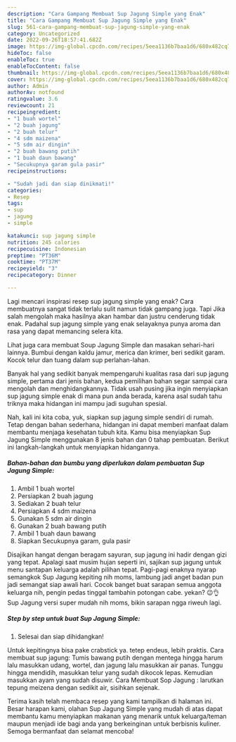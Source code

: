 ```yaml
---
description: "Cara Gampang Membuat Sup Jagung Simple yang Enak"
title: "Cara Gampang Membuat Sup Jagung Simple yang Enak"
slug: 561-cara-gampang-membuat-sup-jagung-simple-yang-enak
category: Uncategorized
date: 2022-09-26T18:57:41.682Z
image: https://img-global.cpcdn.com/recipes/5eea1136b7baa1d6/680x482cq70/sup-jagung-simple-foto-resep-utama.jpg
hideToc: false
enableToc: true
enableTocContent: false
thumbnail: https://img-global.cpcdn.com/recipes/5eea1136b7baa1d6/680x482cq70/sup-jagung-simple-foto-resep-utama.jpg
cover: https://img-global.cpcdn.com/recipes/5eea1136b7baa1d6/680x482cq70/sup-jagung-simple-foto-resep-utama.jpg
author: Admin
authorAv: notfound
ratingvalue: 3.6
reviewcount: 21
recipeingredient:
- "1 buah wortel"
- "2 buah jagung"
- "2 buah telur"
- "4 sdm maizena"
- "5 sdm air dingin"
- "2 buah bawang putih"
- "1 buah daun bawang"
- "Secukupnya garam gula pasir"
recipeinstructions:

- "Sudah jadi dan siap dinikmati!"
categories:
- Resep
tags:
- sup
- jagung
- simple

katakunci: sup jagung simple 
nutrition: 245 calories
recipecuisine: Indonesian
preptime: "PT36M"
cooktime: "PT37M"
recipeyield: "3"
recipecategory: Dinner

---
```



Lagi mencari inspirasi resep sup jagung simple yang enak? Cara membuatnya sangat tidak terlalu sulit namun tidak gampang juga. Tapi Jika salah mengolah maka hasilnya akan hambar dan justru cenderung tidak enak. Padahal sup jagung simple yang enak selayaknya punya aroma dan rasa yang dapat memancing selera kita.


Lihat juga cara membuat Soup Jagung Simple dan masakan sehari-hari lainnya. Bumbui dengan kaldu jamur, merica dan krimer, beri sedikit garam. Kocok telur dan tuang dalam sup perlahan-lahan.

Banyak hal yang sedikit banyak mempengaruhi kualitas rasa dari sup jagung simple, pertama dari jenis bahan, kedua pemilihan bahan segar sampai cara mengolah dan menghidangkannya. Tidak usah pusing jika ingin menyiapkan sup jagung simple enak di mana pun anda berada, karena asal sudah tahu triknya maka hidangan ini mampu jadi suguhan spesial.


Nah, kali ini kita coba, yuk, siapkan sup jagung simple sendiri di rumah. Tetap dengan bahan sederhana, hidangan ini dapat memberi manfaat dalam membantu menjaga kesehatan tubuh kita. Kamu bisa menyiapkan Sup Jagung Simple menggunakan 8 jenis bahan dan 0 tahap pembuatan. Berikut ini langkah-langkah untuk menyiapkan hidangannya.

<!--inarticleads1-->

##### Bahan-bahan dan bumbu yang diperlukan dalam pembuatan Sup Jagung Simple:

1. Ambil 1 buah wortel
1. Persiapkan 2 buah jagung
1. Sediakan 2 buah telur
1. Persiapkan 4 sdm maizena
1. Gunakan 5 sdm air dingin
1. Gunakan 2 buah bawang putih
1. Ambil 1 buah daun bawang
1. Siapkan Secukupnya garam, gula pasir


Disajikan hangat dengan beragam sayuran, sup jagung ini hadir dengan gizi yang tepat. Apalagi saat musim hujan seperti ini, sajikan sup jagung untuk menu santapan keluarga adalah pilihan tepat. Pagi-pagi enaknya nyarap semangkok Sup Jagung kepiting nih moms, lambung jadi anget badan pun jadi semangat siap awali hari. Cocok banget buat sarapan semua anggota keluarga nih, pengin pedas tinggal tambahin potongan cabe. yekan? 😉👌 Sup Jagung versi super mudah nih moms, bikin sarapan ngga riweuh lagi. 

<!--inarticleads2-->

##### Step by step untuk buat Sup Jagung Simple:


1. Selesai dan siap dihidangkan!

Untuk kepitingnya bisa pake crabstick ya. tetep endeus, lebih praktis. Cara membuat sup jagung: Tumis bawang putih dengan mentega hingga harum lalu masukkan udang, wortel, dan jagung lalu masukkan air panas. Tunggu hingga mendidih, masukkan telur yang sudah dikocok lepas. Kemudian masukkan ayam yang sudah disuwir. Cara Membuat Sop Jagung : larutkan tepung meizena dengan sedikit air, sisihkan sejenak. 

Terima kasih telah membaca resep yang kami tampilkan di halaman ini. Besar harapan kami, olahan Sup Jagung Simple yang mudah di atas dapat membantu kamu menyiapkan makanan yang menarik untuk keluarga/teman maupun menjadi ide bagi anda yang berkeinginan untuk berbisnis kuliner. Semoga bermanfaat dan selamat mencoba!
